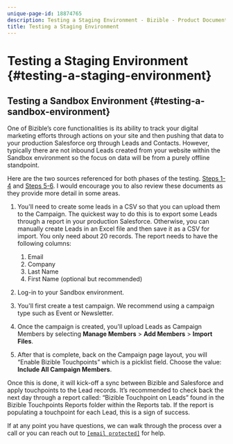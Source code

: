 ```yaml
---
unique-page-id: 18874765
description: Testing a Staging Environment - Bizible - Product Documentation
title: Testing a Staging Environment
---
```


# Testing a Staging Environment {#testing-a-staging-environment}

## Testing a Sandbox Environment {#testing-a-sandbox-environment}

One of Bizible’s core functionalities is its ability to track your digital marketing efforts through actions on your site and then pushing that data to your production Salesforce org through Leads and Contacts. However, typically there are not inbound Leads created from your website within the Sandbox environment so the focus on data will be from a purely offline standpoint.

Here are the two sources referenced for both phases of the testing. [Steps 1-4](http://help.salesforce.com/apex/HTViewHelpDoc?id=lead_import_wizard.htm&language=en_US) and [Steps 5-6](http://docs.marketo.com/x/6AAgAQ). I would encourage you to also review these documents as they provide more detail in some areas.

1. You'll need to create some leads in a CSV so that you can upload them to the Campaign. The quickest way to do this is to export some Leads through a report in your production Salesforce. Otherwise, you can manually create Leads in an Excel file and then save it as a CSV for import. You only need about 20 records. The report needs to have the following columns:

    1. Email
    1. Company
    1. Last Name
    1. First Name (optional but recommended)

1. Log-in to your Sandbox environment.
1. You'll first create a test campaign. We recommend using a campaign type such as Event or Newsletter.
1. Once the campaign is created, you'll upload Leads as Campaign Members by selecting **Manage Members** > **Add Members** > **Import Files**.
1. After that is complete, back on the Campaign page layout, you will “Enable Bizible Touchpoints” which is a picklist field. Choose the value: **Include All Campaign Members**.

Once this is done, it will kick-off a sync between Bizible and Salesforce and apply touchpoints to the Lead records. It’s recommended to check back the next day through a report called: “Bizible Touchpoint on Leads” found in the Bizible Touchpoints Reports folder within the Reports tab. If the report is populating a touchpoint for each Lead, this is a sign of success.

If at any point you have questions, we can walk through the process over a call or you can reach out to [`[email protected]`](http://docs.marketo.com/cdn-cgi/l/email-protection#bbc8cecbcbd4c9cffbd9d2c1d2d9d7de95d8d4d6) for help.
